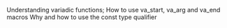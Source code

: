 Understanding variadic functions;
How to use va_start, va_arg and va_end macros
Why and how to use the const type qualifier
